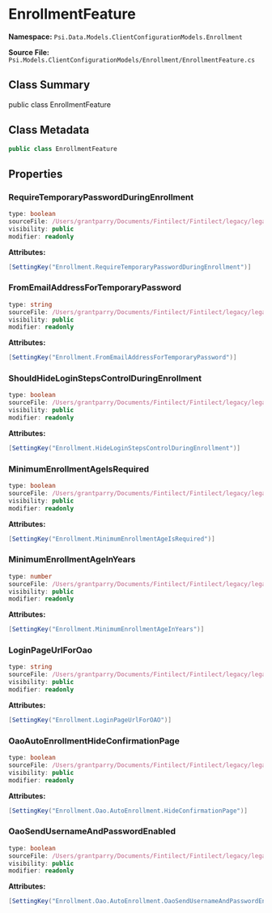 # EnrollmentFeature

**Namespace:** `Psi.Data.Models.ClientConfigurationModels.Enrollment`

**Source File:** `Psi.Models.ClientConfigurationModels/Enrollment/EnrollmentFeature.cs`

## Class Summary

public class EnrollmentFeature

## Class Metadata

```typescript
public class EnrollmentFeature
```

## Properties

### RequireTemporaryPasswordDuringEnrollment

```typescript
type: boolean
sourceFile: /Users/grantparry/Documents/Fintilect/Fintilect/legacy/legacy-apis/Psi.Models.ClientConfigurationModels/Enrollment/EnrollmentFeature.cs
visibility: public
modifier: readonly
```

**Attributes:**
```csharp
[SettingKey("Enrollment.RequireTemporaryPasswordDuringEnrollment")]
```

### FromEmailAddressForTemporaryPassword

```typescript
type: string
sourceFile: /Users/grantparry/Documents/Fintilect/Fintilect/legacy/legacy-apis/Psi.Models.ClientConfigurationModels/Enrollment/EnrollmentFeature.cs
visibility: public
modifier: readonly
```

**Attributes:**
```csharp
[SettingKey("Enrollment.FromEmailAddressForTemporaryPassword")]
```

### ShouldHideLoginStepsControlDuringEnrollment

```typescript
type: boolean
sourceFile: /Users/grantparry/Documents/Fintilect/Fintilect/legacy/legacy-apis/Psi.Models.ClientConfigurationModels/Enrollment/EnrollmentFeature.cs
visibility: public
modifier: readonly
```

**Attributes:**
```csharp
[SettingKey("Enrollment.HideLoginStepsControlDuringEnrollment")]
```

### MinimumEnrollmentAgeIsRequired

```typescript
type: boolean
sourceFile: /Users/grantparry/Documents/Fintilect/Fintilect/legacy/legacy-apis/Psi.Models.ClientConfigurationModels/Enrollment/EnrollmentFeature.cs
visibility: public
modifier: readonly
```

**Attributes:**
```csharp
[SettingKey("Enrollment.MinimumEnrollmentAgeIsRequired")]
```

### MinimumEnrollmentAgeInYears

```typescript
type: number
sourceFile: /Users/grantparry/Documents/Fintilect/Fintilect/legacy/legacy-apis/Psi.Models.ClientConfigurationModels/Enrollment/EnrollmentFeature.cs
visibility: public
modifier: readonly
```

**Attributes:**
```csharp
[SettingKey("Enrollment.MinimumEnrollmentAgeInYears")]
```

### LoginPageUrlForOao

```typescript
type: string
sourceFile: /Users/grantparry/Documents/Fintilect/Fintilect/legacy/legacy-apis/Psi.Models.ClientConfigurationModels/Enrollment/EnrollmentFeature.cs
visibility: public
modifier: readonly
```

**Attributes:**
```csharp
[SettingKey("Enrollment.LoginPageUrlForOAO")]
```

### OaoAutoEnrollmentHideConfirmationPage

```typescript
type: boolean
sourceFile: /Users/grantparry/Documents/Fintilect/Fintilect/legacy/legacy-apis/Psi.Models.ClientConfigurationModels/Enrollment/EnrollmentFeature.cs
visibility: public
modifier: readonly
```

**Attributes:**
```csharp
[SettingKey("Enrollment.Oao.AutoEnrollment.HideConfirmationPage")]
```

### OaoSendUsernameAndPasswordEnabled

```typescript
type: boolean
sourceFile: /Users/grantparry/Documents/Fintilect/Fintilect/legacy/legacy-apis/Psi.Models.ClientConfigurationModels/Enrollment/EnrollmentFeature.cs
visibility: public
modifier: readonly
```

**Attributes:**
```csharp
[SettingKey("Enrollment.Oao.AutoEnrollment.OaoSendUsernameAndPasswordEnabled")]
```
